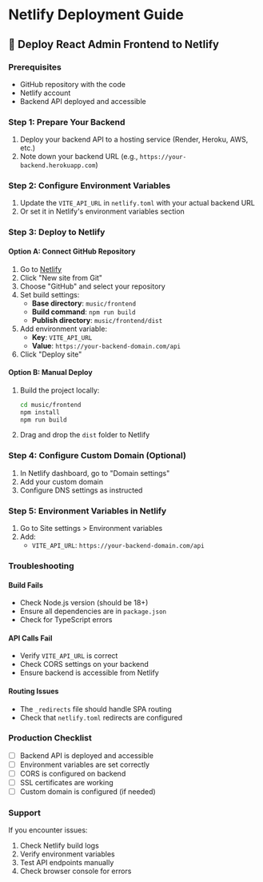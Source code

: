 # Netlify Deployment Guide

## 🚀 Deploy React Admin Frontend to Netlify

### Prerequisites
- GitHub repository with the code
- Netlify account
- Backend API deployed and accessible

### Step 1: Prepare Your Backend
1. Deploy your backend API to a hosting service (Render, Heroku, AWS, etc.)
2. Note down your backend URL (e.g., `https://your-backend.herokuapp.com`)

### Step 2: Configure Environment Variables
1. Update the `VITE_API_URL` in `netlify.toml` with your actual backend URL
2. Or set it in Netlify's environment variables section

### Step 3: Deploy to Netlify

#### Option A: Connect GitHub Repository
1. Go to [Netlify](https://netlify.com)
2. Click "New site from Git"
3. Choose "GitHub" and select your repository
4. Set build settings:
   - **Base directory**: `music/frontend`
   - **Build command**: `npm run build`
   - **Publish directory**: `music/frontend/dist`
5. Add environment variable:
   - **Key**: `VITE_API_URL`
   - **Value**: `https://your-backend-domain.com/api`
6. Click "Deploy site"

#### Option B: Manual Deploy
1. Build the project locally:
   ```bash
   cd music/frontend
   npm install
   npm run build
   ```
2. Drag and drop the `dist` folder to Netlify

### Step 4: Configure Custom Domain (Optional)
1. In Netlify dashboard, go to "Domain settings"
2. Add your custom domain
3. Configure DNS settings as instructed

### Step 5: Environment Variables in Netlify
1. Go to Site settings > Environment variables
2. Add:
   - `VITE_API_URL`: `https://your-backend-domain.com/api`

### Troubleshooting

#### Build Fails
- Check Node.js version (should be 18+)
- Ensure all dependencies are in `package.json`
- Check for TypeScript errors

#### API Calls Fail
- Verify `VITE_API_URL` is correct
- Check CORS settings on your backend
- Ensure backend is accessible from Netlify

#### Routing Issues
- The `_redirects` file should handle SPA routing
- Check that `netlify.toml` redirects are configured

### Production Checklist
- [ ] Backend API is deployed and accessible
- [ ] Environment variables are set correctly
- [ ] CORS is configured on backend
- [ ] SSL certificates are working
- [ ] Custom domain is configured (if needed)

### Support
If you encounter issues:
1. Check Netlify build logs
2. Verify environment variables
3. Test API endpoints manually
4. Check browser console for errors
